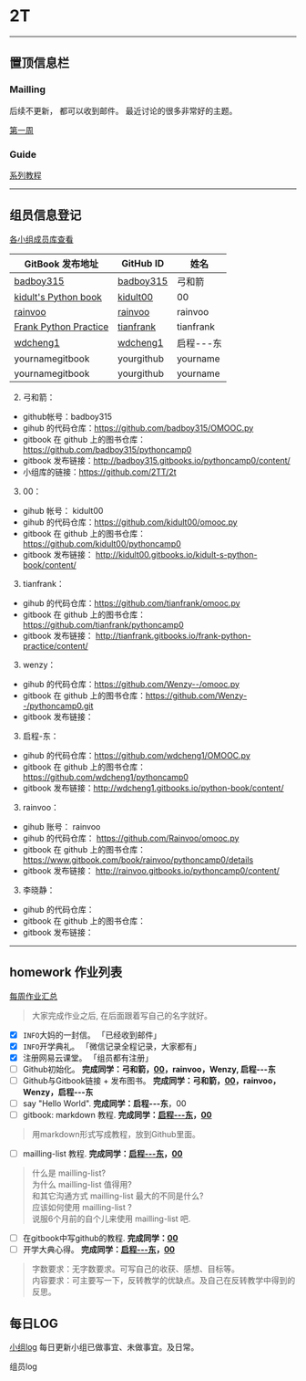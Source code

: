 # 2T
---

## 置顶信息栏

### Mailling

后续不更新， 都可以收到邮件。 最近讨论的很多非常好的主题。

[第一周](https://github.com/YixuanBurnett/GroupManagement/blob/master/src/email/Week1TL.md)

### Guide 

[系列教程](https://github.com/2TT/2t/blob/master/guide.md)

---

## 组员信息登记

[各小组成员库查看](https://github.com/YixuanBurnett/GroupManagement/blob/master/emergency.md)

GitBook 发布地址  | GitHub ID | 姓名 
---- | ---- | ----
[badboy315](http://badboy315.gitbooks.io/pythoncamp0/content/) | [badboy315](https://github.com/badboy315) | 弓和箭
[kidult's Python book](http://kidult00.gitbooks.io/kidult-s-python-book/content/) | [kidult00](https://github.com/kidult00) | 00
[rainvoo](http://rainvoo.gitbooks.io/pythoncamp0/content/) | [rainvoo](https://github.com/Rainvoo) | rainvoo
[Frank Python Practice](http://tianfrank.gitbooks.io/frank-python-practice/content/) | [tianfrank](https://github.com/tianfrank) | tianfrank
[wdcheng1](http://wdcheng1.gitbooks.io/python-book/content/) | [wdcheng1](https://github.com/wdcheng1) | 启程---东
yournamegitbook | yourgithub | yourname
yournamegitbook | yourgithub | yourname

2. 弓和箭：  
  - github帐号：badboy315
  - gihub 的代码仓库：https://github.com/badboy315/OMOOC.py
  - gitbook 在 github 上的图书仓库：https://github.com/badboy315/pythoncamp0  
  - gitbook 发布链接：http://badboy315.gitbooks.io/pythoncamp0/content/  
  - 小组库的链接：https://github.com/2TT/2t   

3. 00：  
  - gihub 帐号： kidult00
  - gihub 的代码仓库：https://github.com/kidult00/omooc.py
  - gitbook 在 github 上的图书仓库：  https://github.com/kidult00/pythoncamp0
  - gitbook 发布链接：  http://kidult00.gitbooks.io/kidult-s-python-book/content/

3. tianfrank：  
  - gihub 的代码仓库：https://github.com/tianfrank/omooc.py
  - gitbook 在 github 上的图书仓库：https://github.com/tianfrank/pythoncamp0 
  - gitbook 发布链接： http://tianfrank.gitbooks.io/frank-python-practice/content/

3. wenzy：  
  - gihub 的代码仓库：https://github.com/Wenzy--/omooc.py  
  - gitbook 在 github 上的图书仓库：https://github.com/Wenzy--/pythoncamp0.git  
  - gitbook 发布链接：  

3. 启程-东：  
  - gihub 的代码仓库：https://github.com/wdcheng1/OMOOC.py
  - gitbook 在 github 上的图书仓库：https://github.com/wdcheng1/pythoncamp0
  - gitbook 发布链接：http://wdcheng1.gitbooks.io/python-book/content/  

3. rainvoo：  
  - gihub 账号：  rainvoo
  - gihub 的代码仓库：  https://github.com/Rainvoo/omooc.py
  - gitbook 在 github 上的图书仓库：  https://www.gitbook.com/book/rainvoo/pythoncamp0/details
  - gitbook 发布链接：  http://rainvoo.gitbooks.io/pythoncamp0/content/

3. 李晓静：  
  - gihub 的代码仓库：  
  - gitbook 在 github 上的图书仓库：  
  - gitbook 发布链接：  


---

## homework 作业列表

[每周作业汇总](https://github.com/YixuanBurnett/GroupManagement/tree/master/Homework)

>  大家完成作业之后, 在后面跟着写自己的名字就好。 

- [x] `INFO`大妈的一封信。  「已经收到邮件」
- [x] `INFO`开学典礼。  「微信记录全程记录，大家都有」
- [x] 注册网易云课堂。  「组员都有注册」
- [ ] Github初始化。   **完成同学：弓和箭，[00](https://github.com/kidult00/omooc.py)，rainvoo，Wenzy, 启程---东**
- [ ] Github与Gitbook链接 + 发布图书。 **完成同学：弓和箭，[00](http://kidult00.gitbooks.io/kidult-s-python-book/content/)，rainvoo，Wenzy，启程---东** 
- [ ] say "Hello World".  **完成同学：启程---东**，00
- [ ] gitbook: markdown 教程.   **完成同学：[启程---东](https://github.com/wdcheng1/task/blob/master/README1.md)，[00](http://kidult00.gitbooks.io/kidult-s-python-book/content/LearnMarkdown.html)**
> 用markdown形式写成教程，放到Github里面。

- [ ] mailling-list 教程.  **完成同学：[启程---东](https://github.com/wdcheng1/task/blob/master/Mailinglist.md)，[00](http://kidult00.gitbooks.io/kidult-s-python-book/content/Why-Mailling-List.html)**
> 什么是 mailling-list?  
> 为什么 mailling-list 值得用?  
> 和其它沟通方式 mailling-list 最大的不同是什么?  
> 应该如何使用 mailling-list ?  
> 说服6个月前的自个儿来使用 mailling-list 吧.  

- [ ] 在gitbook中写github的教程.    **完成同学：[00](http://kidult00.gitbooks.io/kidult-s-python-book/content/LearnGit.html)**
- [ ] 开学大典心得。  **完成同学：[启程---东](https://github.com/wdcheng1/task/blob/master/README.md)，[00](http://kidult00.gitbooks.io/kidult-s-python-book/content/OpeningNote.html)**

> 字数要求：无字数要求。可写自己的收获、感想、目标等。  
> 内容要求：可主要写一下，反转教学的优缺点。及自己在反转教学中得到的反思。 

## 每日LOG

[小组log](https://github.com/YixuanBurnett/GroupManagement/blob/master/Group2/log.md)
每日更新小组已做事宜、未做事宜。及日常。

组员log




